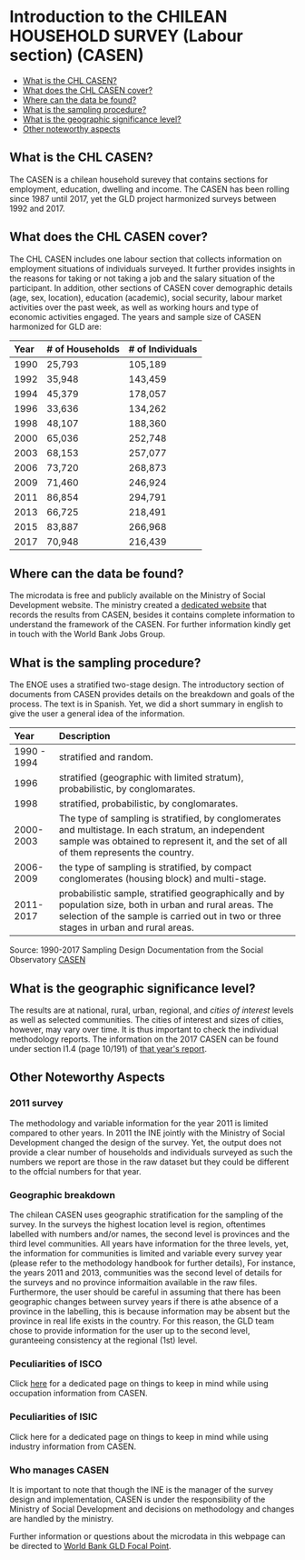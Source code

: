 Introduction to the CHILEAN HOUSEHOLD SURVEY (Labour section) (CASEN)
================

- [What is the CHL CASEN?](#what-is-the-chl-casen)
- [What does the CHL CASEN cover?](#what-does-the-chl-casen-cover)
- [Where can the data be found?](#where-can-the-data-be-found)
- [What is the sampling procedure?](#what-is-the-sampling-procedure)
- [What is the geographic significance level?](#what-is-the-geographic-significance-level)
- [Other noteworthy aspects](#other-noteworthy-aspects)

## What is the CHL CASEN?

The CASEN is a chilean household surevey that contains sections for employment, education, dwelling and income. The CASEN has been rolling since 1987 until 2017, yet the GLD project harmonized surveys between 1992 and 2017.  

## What does the CHL CASEN cover?

The CHL CASEN includes one labour section that collects information on employment situations of individuals surveyed. It further provides insights in the reasons for taking or not taking a job and the salary situation of the participant. In addition, other sections of CASEN cover demographic details (age, sex, location), education (academic), social security, labour market activities over the past week, as well as working hours and type of economic activities engaged. The years and sample size of CASEN harmonized for GLD are:

| Year	| # of Households	| # of Individuals	|
| :-------	| :--------		| :--------	 	|
| 1990	| 25,793	| 105,189	|
| 1992	| 35,948	| 143,459	|
| 1994	| 45,379	| 178,057	|
| 1996	| 33,636	| 134,262	|
| 1998	| 48,107	| 188,360	|
| 2000	| 65,036	| 252,748	|
| 2003	| 68,153	| 257,077	|
| 2006	| 73,720    | 268,873   |
| 2009	| 71,460    | 246,924 	|
| 2011	| 86,854    | 294,791   |
| 2013	| 66,725    | 218,491   |
| 2015	| 83,887    | 266,968   |
| 2017	| 70,948    | 216,439	  |

## Where can the data be found?

The microdata is free and publicly available on the Ministry of Social Development website. The ministry created a [dedicated website](http://observatorio.ministeriodesarrollosocial.gob.cl/encuesta-casen) that records the results from CASEN, besides it contains complete information to understand the framework of the CASEN. For further information kindly get in touch with the World Bank Jobs Group. 

## What is the sampling procedure?

The ENOE uses a stratified two-stage design. The introductory section of documents from CASEN provides details on the breakdown and goals of the process. The text is in Spanish. Yet, we did a short summary in english to give the user a general idea of the information.  

| Year	|  Description |
| :-------	| :--------		| 
| 1990 - 1994| stratified and random. | 
| 1996 | stratified (geographic with limited stratum), probabilistic, by conglomarates. | 
| 1998 | stratified, probabilistic, by conglomarates.  |
| 2000-2003 | The type of sampling is stratified, by conglomerates and multistage. In each stratum, an independent sample was obtained to represent it, and the set of all of them represents the country.|
| 2006-2009 |the type of sampling is stratified, by compact conglomerates (housing block) and multi-stage.|
| 2011-2017 | probabilistic sample, stratified geographically and by population size, both in urban and rural areas. The selection of the sample is carried out in two or three stages in urban and rural areas.|

Source: 1990-2017 Sampling Design Documentation from the Social Observatory [CASEN]( http://observatorio.ministeriodesarrollosocial.gob.cl/encuesta-casen-2017)

## What is the geographic significance level?

The results are at national, rural, urban, regional, and *cities of interest* levels as well as selected communities. The cities of interest and sizes of cities, however, may vary over time. It is thus important to check the individual methodology reports. The information on the 2017 CASEN can be found under section I1.4 (page 10/191) of [that year's report](http://observatorio.ministeriodesarrollosocial.gob.cl/storage/docs/casen/2017/Diseno_Muestral_Casen_2017_MDS.pdf#page10).

## Other Noteworthy Aspects 

### 2011 survey
The methodology and variable information for the year 2011 is limited compared to other years. In 2011 the INE jointly with the Ministry of Social Development changed the design of the survey. Yet, the output does not provide a clear number of households and individuals surveyed as such the numbers we report are those in the raw dataset but they could be different to the offcial numbers for that year.

### Geographic breakdown
The chilean CASEN uses geographic stratification for the sampling of the survey. In the surveys the highest location level is region, oftentimes labelled with numbers and/or names, the second level is provinces and the third level communities. All years have information for the three levels, yet,  the information for communities is limited and variable every survey year (please refer to the methodology handbook for further details), For instance, the years 2011 and 2013, communities was the second level of details for the surveys and no province informaition available in the raw files. Furthermore, the user should be careful in assuming that there has been geographic changes between survey years if there is athe absence of a province in the labelling, this is because information may be absent but the province in real life exists in the country. For this reason, the GLD team chose to provide information for the user up to the second level, guranteeing consistency at the regional (1st) level.

### Peculiarities of ISCO

Click [here](https://github.com/worldbank/gld/blob/c9bc90f4eec5222eaa2d9793187aa12a67778480/Support/Country%20Survey%20Details/CHL/CASEN/isco%20information.md) for a dedicated page on things to keep in mind while using occupation information from CASEN. 

### Peculiarities of ISIC

Click here for a dedicated page on things to keep in mind while using industry information from CASEN. 

### Who manages CASEN
It is important to note that though the INE is the manager of the survey design and implementation, CASEN is under the responsibility of the Ministry of Social Development and decisions on methodology and changes are handled by the ministry. 

Further information or questions about the microdata in this webpage can be directed to [World Bank GLD Focal Point](mailto:gld@worldbank.org).
